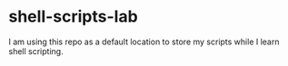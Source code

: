 # shell-scripts-lab

I am using this repo as a default location to store my scripts while I learn shell scripting.
